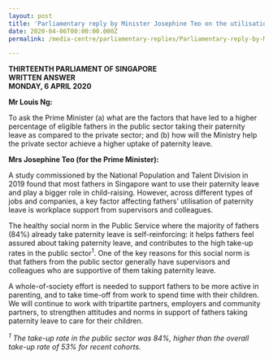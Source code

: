 ```yaml
---
layout: post
title: 'Parliamentary reply by Minister Josephine Teo on the utilisation of Paternity Leave in the public and private sectors'
date: 2020-04-06T00:00:00.000Z
permalink: /media-centre/parliamentary-replies/Parliamentary-reply-by-Minister-Josephine-Teo-on-the-utilisation-of-Paternity-Leave-in-the-public-and-private-sectors

---
```



**THIRTEENTH PARLIAMENT OF SINGAPORE  
WRITTEN ANSWER  
MONDAY, 6 APRIL 2020**  

**Mr Louis Ng:**

To ask the Prime Minister (a) what are the factors that have led to a higher percentage of eligible fathers in the public sector taking their paternity leave as compared to the private sector; and (b) how will the Ministry help the private sector achieve a higher uptake of paternity leave.

**Mrs Josephine Teo (for the Prime Minister):** 

A study commissioned by the National Population and Talent Division in 2019 found that most fathers in Singapore want to use their paternity leave and play a bigger role in child-raising. However, across different types of jobs and companies, a key factor affecting fathers’ utilisation of paternity leave is workplace support from supervisors and colleagues.  

The healthy social norm in the Public Service where the majority of fathers (84%) already take paternity leave is self-reinforcing: it helps fathers feel assured about taking paternity leave, and contributes to the high take-up rates in the public sector<sup>1</sup>. One of the key reasons for this social norm is that fathers from the public sector generally have supervisors and colleagues who are supportive of them taking paternity leave.

A whole-of-society effort is needed to support fathers to be more active in parenting, and to take time-off from work to spend time with their children. We will continue to work with tripartite partners, employers and community partners, to strengthen attitudes and norms in support of fathers taking paternity leave to care for their children. 

*<sup>1</sup> The take-up rate in the public sector was 84%, higher than the overall take-up rate of 53% for recent cohorts.*
